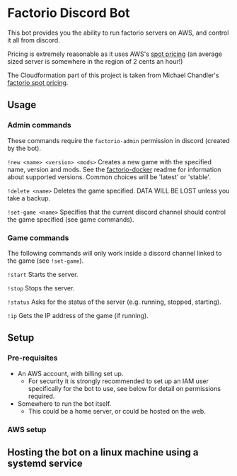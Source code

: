 # Factorio Discord Bot

This bot provides you the ability to run factorio servers on AWS, and control it all from discord.

Pricing is extremely reasonable as it uses AWS's [spot pricing](https://aws.amazon.com/ec2/spot/pricing/) (an average sized server is somewhere in the region of 2 cents an hour!)

The Cloudformation part of this project is taken from Michael Chandler's [factorio spot pricing](https://github.com/m-chandler/factorio-spot-pricing).


## Usage

### Admin commands
These commands require the `factorio-admin` permission in discord (created by the bot).

`!new <name> <version> <mods>`
Creates a new game with the specified name, version and mods. See the [factorio-docker](https://github.com/factoriotools/factorio-docker) readme for information about supported versions. Common choices will be 'latest' or 'stable'.

`!delete <name>`
Deletes the game specified. DATA WILL BE LOST unless you take a backup.

`!set-game <name>`
Specifies that the current discord channel should control the game specified (see game commands).

### Game commands
The following commands will only work inside a discord channel linked to the game (see `!set-game`).

`!start`
Starts the server.

`!stop`
Stops the server.

`!status`
Asks for the status of the server (e.g. running, stopped, starting).

`!ip`
Gets the IP address of the game (if running).

## Setup

### Pre-requisites

* An AWS account, with billing set up.
  - For security it is strongly recommended to set up an IAM user specifically for the bot to use, see below for detail on permissions required.
* Somewhere to run the bot itself.
  - This could be a home server, or could be hosted on the web.

### AWS setup

## Hosting the bot on a linux machine using a systemd service